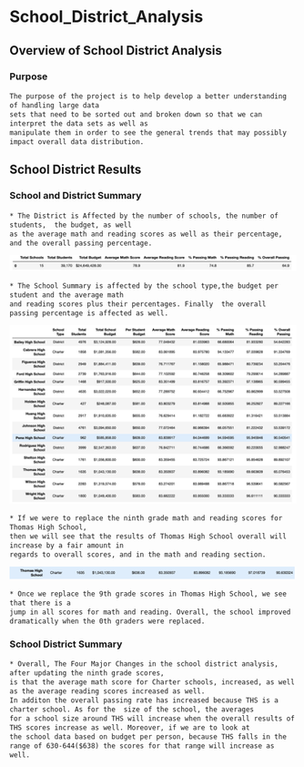 # School_District_Analysis

## Overview of School District Analysis
### Purpose
    The purpose of the project is to help develop a better understanding of handling large data 
    sets that need to be sorted out and broken down so that we can interpret the data sets as well as
    manipulate them in order to see the general trends that may possibly impact overall data distribution.

## School District Results

### School and District Summary 
    * The District is Affected by the number of schools, the number of students,  the budget, as well 
    as the average math and reading scores as well as their percentage, and the overall passing percentage.
    
   ![District Summary](https://github.com/tlin41390/School_District_Analysis/blob/main/Resources/district%20analysis.png)

    * The School Summary is affected by the school type,the budget per student and the average math 
    and reading scores plus their percentages. Finally  the overall passing percentage is affected as well.
   
   ![School Summary](https://github.com/tlin41390/School_District_Analysis/blob/main/Resources/school%20summary.png)

    * If we were to replace the ninth grade math and reading scores for Thomas High School, 
    then we will see that the results of Thomas High School overall will increase by a fair amount in 
    regards to overall scores, and in the math and reading section.
   
   ![After Replacement](https://github.com/tlin41390/School_District_Analysis/blob/main/Resources/THS%20after%20replacement.png)
   
    * Once we replace the 9th grade scores in Thomas High School, we see that there is a 
    jump in all scores for math and reading. Overall, the school improved 
    dramatically when the 0th graders were replaced.
    
    
### School District Summary
    * Overall, The Four Major Changes in the school district analysis, after updating the ninth grade scores, 
    is that the average math score for Charter schools, increased, as well as the average reading scores increased as well. 
    In additon the overall passing rate has increased because THS is a charter school. As for the  size of the school, the averages 
    for a school size around THS will increase when the overall results of THS scores increase as well. Moreover, if we are to look at
    the school data based on budget per person, because THS falls in the range of 630-644($638) the scores for that range will increase as well.
    
